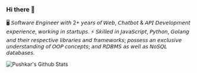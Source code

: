 ### Hi there 👋

🖥 𝘚𝘰𝘧𝘵𝘸𝘢𝘳𝘦 𝘌𝘯𝘨𝘪𝘯𝘦𝘦𝘳 𝘸𝘪𝘵𝘩 2+ 𝘺𝘦𝘢𝘳𝘴 𝘰𝘧 𝘞𝘦𝘣, 𝘊𝘩𝘢𝘵𝘣𝘰𝘵 & 𝘈𝘗𝘐 𝘋𝘦𝘷𝘦𝘭𝘰𝘱𝘮𝘦𝘯𝘵 𝘦𝘹𝘱𝘦𝘳𝘪𝘦𝘯𝘤𝘦, 𝘸𝘰𝘳𝘬𝘪𝘯𝘨 𝘪𝘯 𝘴𝘵𝘢𝘳𝘵𝘶𝘱𝘴.
⚡ 𝘚𝘬𝘪𝘭𝘭𝘦𝘥 𝘪𝘯 𝘑𝘢𝘷𝘢𝘚𝘤𝘳𝘪𝘱𝘵, 𝘗𝘺𝘵𝘩𝘰𝘯, 𝘎𝘰𝘭𝘢𝘯𝘨 𝘢𝘯𝘥 𝘵𝘩𝘦𝘪𝘳 𝘳𝘦𝘴𝘱𝘦𝘤𝘵𝘪𝘷𝘦 𝘭𝘪𝘣𝘳𝘢𝘳𝘪𝘦𝘴 𝘢𝘯𝘥 𝘧𝘳𝘢𝘮𝘦𝘸𝘰𝘳𝘬𝘴; 𝘱𝘰𝘴𝘴𝘦𝘴𝘴 𝘢𝘯 𝘦𝘹𝘤𝘭𝘶𝘴𝘪𝘷𝘦 𝘶𝘯𝘥𝘦𝘳𝘴𝘵𝘢𝘯𝘥𝘪𝘯𝘨 𝘰𝘧 𝘖𝘖𝘗 𝘤𝘰𝘯𝘤𝘦𝘱𝘵𝘴; 𝘢𝘯𝘥 𝘙𝘋𝘉𝘔𝘚 𝘢𝘴 𝘸𝘦𝘭𝘭 𝘢𝘴 𝘕𝘰𝘚𝘘𝘓 𝘥𝘢𝘵𝘢𝘣𝘢𝘴𝘦𝘴.

![Pushkar's Github Stats](https://github-readme-stats.vercel.app/api?username=pushkaragnihotri&show_icons=true&theme=dark)

<!--
**pushkaragnihotri/pushkaragnihotri** is a ✨ _special_ ✨ repository because its `README.md` (this file) appears on your GitHub profile.

Here are some ideas to get you started:

- 🔭 I’m currently working on ...
- 🌱 I’m currently learning ...
- 👯 I’m looking to collaborate on ...
- 🤔 I’m looking for help with ...
- 💬 Ask me about ...
- 📫 How to reach me: ...
- 😄 Pronouns: ...
- ⚡ Fun fact: ...
-->
